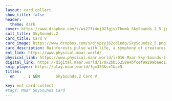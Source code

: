 ```yaml
---
layout: card.collect
show_title: false
header:
  theme: dark
cover: https://www.dropbox.com/s/ws27fi4uj923gjv/Thumb_SkySounds_2_5.jpg?raw=1
suit_title: SkySounds.2
card_title: Card V
card_image: https://www.dropbox.com/s/djypzyj62cd1ndg/SkySounds2_5.png?raw=1
card_description: Rainforests pulse with life, a symphony of creatures singing and communicating in a never-ending conversation. The lush greenery serves as a stage for inter-species oral communication, where the songs of birds and insects blend together in a harmonious chorus. It is a land where music is a natural expression of life. The dense canopy overhead shelters an abundance of life, each species playing its own unique role in the symphony of the forest. But beneath the beauty lies a warning, the destruction of these rainforests not only silences the music but also threatens the survival of countless species and the balance of the planet. It's a reminder that to truly listen to the music of the world, is to also hear the cries for preservation and protection.
ent_link: https://www.physical.maar.world/
physical_link: https://www.physical.maar.world/l/016-Maar-Sky-Sounds-2-Card-V
digital_link: https://digital.maar.world/1/0x2bb55258e4bfcef99299baec1188b80a75fa2d48/16
snip_player: https://play.maar.world/?g=333&s=1&c=5
titles:
  en      : &EN       SkySounds.2 Card V

key: ent card collect
#tags: Maar SkySounds Card
---
```

